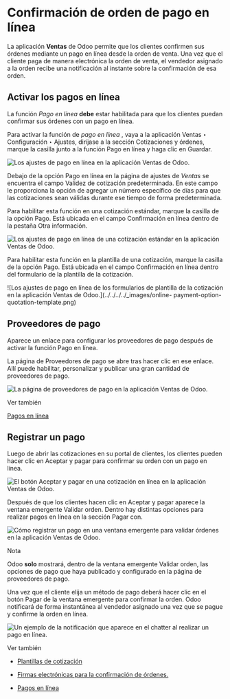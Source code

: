 # Confirmación de orden de pago en línea

La aplicación **Ventas** de Odoo permite que los clientes confirmen sus
órdenes mediante un pago en línea desde la orden de venta. Una vez que el
cliente paga de manera electrónica la orden de venta, el vendedor asignado a
la orden recibe una notificación al instante sobre la confirmación de esa
orden.

## Activar los pagos en línea

La función _Pago en línea_ **debe** estar habilitada para que los clientes
puedan confirmar sus órdenes con un pago en línea.

Para activar la función de _pago en línea_ , vaya a la aplicación Ventas ‣
Configuración ‣ Ajustes, diríjase a la sección Cotizaciones y órdenes, marque
la casilla junto a la función Pago en línea y haga clic en Guardar.

![Los ajustes de pago en línea en la aplicación Ventas de
Odoo.](../../../../_images/online-payment-setting.png)

Debajo de la opción Pago en línea en la página de ajustes de _Ventas_ se
encuentra el campo Validez de cotización predeterminada. En este campo le
proporciona la opción de agregar un número específico de días para que las
cotizaciones sean válidas durante ese tiempo de forma predeterminada.

Para habilitar esta función en una cotización estándar, marque la casilla de
la opción Pago. Está ubicada en el campo Confirmación en línea dentro de la
pestaña Otra información.

![Los ajustes de pago en línea de una cotización estándar en la aplicación
Ventas de Odoo.](../../../../_images/online-payment-option-quotation.png)

Para habilitar esta función en la plantilla de una cotización, marque la
casilla de la opción Pago. Está ubicada en el campo Confirmación en línea
dentro del formulario de la plantilla de la cotización.

![Los ajustes de pago en línea de los formularios de plantilla de la
cotización en la aplicación Ventas de Odoo.](../../../../_images/online-
payment-option-quotation-template.png)

## Proveedores de pago

Aparece un enlace para configurar los proveedores de pago después de activar
la función Pago en línea.

La página de Proveedores de pago se abre tras hacer clic en ese enlace. Allí
puede habilitar, personalizar y publicar una gran cantidad de proveedores de
pago.

![La página de proveedores de pago en la aplicación Ventas de
Odoo.](../../../../_images/payment-providers-page.png)

Ver también

[Pagos en línea](../../../finance/payment_providers.html)

## Registrar un pago

Luego de abrir las cotizaciones en su portal de clientes, los clientes pueden
hacer clic en Aceptar y pagar para confirmar su orden con un pago en línea.

![El botón Aceptar y pagar en una cotización en línea en la aplicación Ventas
de Odoo. ](../../../../_images/accept-and-pay-button.png)

Después de que los clientes hacen clic en Aceptar y pagar aparece la ventana
emergente Validar orden. Dentro hay distintas opciones para realizar pagos en
línea en la sección Pagar con.

![Cómo registrar un pago en una ventana emergente para validar órdenes en la
aplicación Ventas de Odoo.](../../../../_images/validate-order-pay-with.png)

Nota

Odoo **solo** mostrará, dentro de la ventana emergente Validar orden, las
opciones de pago que haya publicado y configurado en la página de proveedores
de pago.

Una vez que el cliente elija un método de pago deberá hacer clic en el botón
Pagar de la ventana emergente para confirmar la orden. Odoo notificará de
forma instantánea al vendedor asignado una vez que se pague y confirme la
orden en línea.

![Un ejemplo de la notificación que aparece en el chatter al realizar un pago
en línea.](../../../../_images/payment-confirmation-notification-chatter.png)

Ver también

  * [Plantillas de cotización](quote_template.html)

  * [Firmas electrónicas para la confirmación de órdenes.](get_signature_to_validate.html)

  * [Pagos en línea](../../../finance/payment_providers.html)

